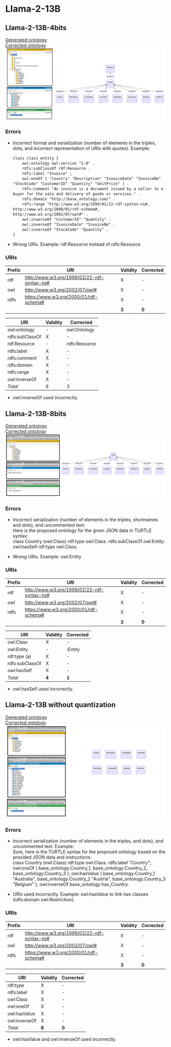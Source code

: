 # Llama-2-13B

## Llama-2-13B-4bits

[Generated ontology](./4bits_ontology.txt)
<br>
[Corrected ontology](./4bits_ontology_corrected.txt)
<br>
![](./4bits_ontology_corrected.png)


### Errors

-   Incorrect format and serialization (number of elements in the triples, dots, and incorrect representation of URIs with quotes). Example: <br>
    ```
    class class_entity {
        owl:ontology owl:version "1.0" .
        rdfs:subClassOf rdf:Resource .
        rdfs:label "Invoice" ;
        owl:oneOf ( "Country" "Description" "InvoiceDate" "InvoiceNo" "StockCode" "CustomerID" "Quantity" "UnitPrice" ) .
        rdfs:comment "An invoice is a document issued by a seller to a buyer for the sale and delivery of goods or services." .
        rdfs:domain "http://base_ontology.com/" .
        rdfs:range "http://www.w3.org/1999/02/22-rdf-syntax-ns#, http://www.w3.org/2000/01/rdf-schema#, http://www.w3.org/2002/07/owl#" .
        owl:inverseOf "CustomerID" "Quantity" .
        owl:inverseOf "InvoiceDate" "InvoiceNo" .
        owl:inverseOf "StockCode" "Quantity" .
    }
    ```

-   Wrong URIs. Example: rdf:Resource instead of rdfs:Resource


### URIs

| Prefix | URI                                         | Validity | Corrected |
|--------|---------------------------------------------|----------|-----------|
| rdf    | http://www.w3.org/1999/02/22-rdf-syntax-ns# | X        | -         |
| owl    | http://www.w3.org/2002/07/owl#              | X        | -         |
| rdfs   | https://www.w3.org/2000/01/rdf-schema#      | X        | -         |
|        |                                             | **3**    | **0**     |

| URI               | Validity | Corrected        |
|-------------------|----------|------------------|
| owl:ontology      | -        | owl:Ontology     |
| rdfs:subClassOf   | X        | -                |
| rdf:Resource      | -        | rdfs:Resource    |
| rdfs:label        | X        | -                |
| rdfs:comment      | X        | -                |
| rdfs:domain       | X        | -                |
| rdfs:range        | X        | -                |
| owl:inverseOf     | X        | -                |
| *Total*           | 6        | 3                |

-   owl:inverseOf used incorrectly.


## Llama-2-13B-8bits

[Generated ontology](./8bits_ontology.txt) 
<br>
[Corrected ontology](./8bits_ontology_corrected.txt)
<br>
![](./8bits_ontology_corrected.png)


### Errors

-   Incorrect serialization (number of elements in the triples, shortnames and dots), and uncommented text:
    <br>
    Here is the proposed ontology for the given JSON data in TURTLE syntax:
    <br>
    class Country (owl:Class)
        rdf:type owl:Class.
        rdfs:subClassOf owl:Entity.
        owl:hasSelf rdf:type owl:Class.

-   Wrong URIs. Example: owl:Entity


### URIs

| Prefix | URI                                         | Validity | Corrected |
|--------|---------------------------------------------|----------|-----------|
| rdf    | http://www.w3.org/1999/02/22-rdf-syntax-ns# | X        | -         |
| owl    | http://www.w3.org/2002/07/owl#              | X        | -         |
| rdfs   | https://www.w3.org/2000/01/rdf-schema#      | X        | -         |
|        |                                             | **3**    | **0**     |

| URI                | Validity | Corrected |
|--------------------|----------|-----------|
| owl:Class          | X        | -         |
| owl:Entity         | -        | :Entity   |
| rdf:type (a)       | X        | -         |
| rdfs:subClassOf    | X        | -         |
| owl:hasSelf        | X        | -         |     
| *Total*            | **4**    | **1**     |

-   owl:hasSelf used incorrectly.



## Llama-2-13B without quantization

[Generated ontology](./all_ontology.txt)
<br>
[Corrected ontology](./all_ontology_corrected.txt)
<br>
![](./all_ontology_corrected.png)


### Errors

-   Incorrect serialization (number of elements in the triples, and dots), and uncommented text. Example:
    <br>
    Sure, here is the TURTLE syntax for the proposed ontology based on the provided JSON data and instructions:
    <br>
    class Country (owl:Class)
        rdf:type owl:Class.
        rdfs:label "Country";
        owl:oneOf (
            base_ontology:Country_1,
            base_ontology:Country_2,
            base_ontology:Country_3
        );
        owl:hasValue (
            base_ontology:Country_1 "Australia",
            base_ontology:Country_2 "Austria",
            base_ontology:Country_3 "Belgium"
        );
        owl:inverseOf base_ontology:has_Country.
   
-   URIs used incorrectly. Example: owl:hasValue to link two classes (rdfs:domain owl:Restriction).


### URIs

| Prefix | URI                                         | Validity | Corrected |
|--------|---------------------------------------------|----------|-----------|
| rdf    | http://www.w3.org/1999/02/22-rdf-syntax-ns# | X        | -         |
| owl    | http://www.w3.org/2002/07/owl#              | X        | -         |
| rdfs   | https://www.w3.org/2000/01/rdf-schema#      | X        | -         |
|        |                                             | **3**    | **0**     |

| URI           | Validity | Corrected |
|---------------|---------|------------|
| rdf:type      | X       | -          |
| rdfs:label    | X       | -          |
| owl:Class     | X       | -          |
| owl:oneOf     | X       | -          |
| owl:hasValue  | X       | -          |
| owl:inverseOf | X       | -          |
| *Total*       | **6**   | **0**      |

- owl:hasValue and owl:inverseOf used incorrectly.
